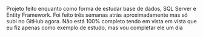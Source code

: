 Projeto feito enquanto como forma de estudar base de dados, SQL Server e Entity Framework. Foi feito três semanas atrás aproximadamente mas só subi no GitHub agora.
Não está 100% completo tendo em vista em vista que eu fiz apenas como exemplo de estudo, mas vou completar ele um dia
